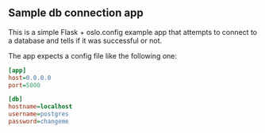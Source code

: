 ## Sample db connection app

This is a simple Flask + oslo.config example app that attempts
to connect to a database and tells if it was successful or not.

The app expects a config file like the following one:

```ini
[app]
host=0.0.0.0
port=5000

[db]
hostname=localhost
username=postgres
password=changeme
```
